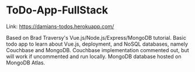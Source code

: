 # ToDo-App-FullStack
Link: https://damians-todos.herokuapp.com/

Based on Brad Traversy's Vue.js/Node.js/Express/MongoDB tutorial. Basic todo app to learn about Vue.js, deployment, and NoSQL databases, namely Couchbase and MongoDB. Couchbase implementation commented out, but will work if uncommented and run locally. MongoDB database hosted on MongoDB Atlas. 
